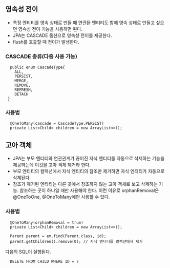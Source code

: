 
## 영속성 전이
- 특정 엔티티를 영속 상태로 만들 때 연관돤 엔티티도 함께 영속 상태로 만들고 싶으면 영속성 전이 기능을 사용하면 된다.
- JPA는 CASCADE 옵션으로 영속성 전이를 제공한다.
- flush를 호출할 때 전이가 발생한다.

### CASCADE 종류(다중 사용 가능)
```
  public enum CascadeType{
    ALL,
    PERSIST,
    MERGE,
    REMOVE,
    REFRESH,
    DETACH
 }
```

### 사용법
```
  @OneToMany(cascade = CascadeType.PERSIST)
  private List<Child> children = new ArrayList<>();
```

## 고아 객체
- JPA는 부모 엔티티와 연관관계가 끊어진 자식 엔티티를 자동으로 삭제하는 기능을 제공하는데 이것을 고아 객체 제거라 한다.
- 부모 엔티티의 컬렉션에서 자식 엔티티의 참조만 제거하면 자식 엔티티가 자동으로 삭제된다.
- 참조가 제거된 엔티티는 다른 곳에서 참조하지 않는 고아 객체로 보고 삭제하는 기능. 참조하는 곳이 하나일 때만 사용해야 한다. 이런 이유로 orphanRemoval은 @OneToOne, @OneToMany에만 사용할 수 있다.

### 사용법
```
  @OneToMany(orphanRemoval = true)
  private List<Child> children = new ArrayList<>();
```
```
  Parent parent = em.find(Parent.class, id);
  parent.getChildren().remove(0); // 자식 엔티티를 컬렉션에서 제거
```
다음의 SQL이 실행된다.
```
  DELETE FROM CHILD WHERE ID = ?
```



